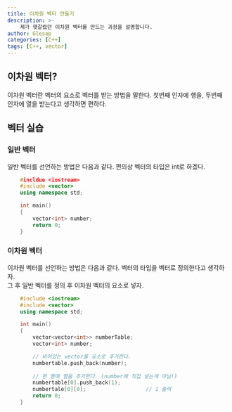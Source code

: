 ```yaml
---
title: 이차원 벡터 만들기
description: >- 
    제가 헷갈렸던 이차원 벡터를 만드는 과정을 설명합니다.
author: Glesep
categories: [C++]
tags: [C++, vector]
---
```


## 이차원 벡터?
이차원 벡터란 벡터의 요소로 벡터를 받는 방법을 말한다. 첫번째 인자에 행을, 두번째 인자에 열을 받는다고 생각하면 편하다.

## 벡터 실습
### 일반 벡터
일반 벡터를 선언하는 방법은 다음과 같다. 편의상 벡터의 타입은 int로 하겠다.
```cpp
    #incldue <iostream>
    #include <vector>
    using namespace std;

    int main()
    {
        vector<int> number;
        return 0;
    }
```
### 이차원 벡터
이차원 벡터를 선언하는 방법은 다음과 같다. 벡터의 타입을 벡터로 정의한다고 생각하자.  
그 후 일반 벡터를 정의 후 이차원 벡터의 요소로 넣자.
```cpp
    #include <iostream>
    #include <vector>
    using namespace std;

    int main()
    {
        vector<vector<int>> numberTable;    
        vector<int> number;    

        // 비어있는 vector를 요소로 추가한다.            
        numbertable.push_back(number);
        
        // 한 행에 열을 추가한다. (number에 직접 넣는게 아님!)
        numbertable[0].push_back(1);
        numbertale[0][0];                   // 1 출력
        return 0;
    }
```




